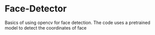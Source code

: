 # Face-Detector
Basics of using opencv for face detection.
The code uses a pretrained model to detect the coordinates of face
